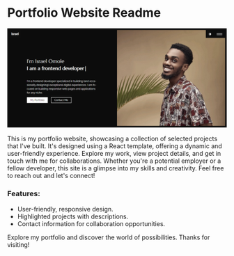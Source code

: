 # Portfolio Website Readme

![ALT Text](/public/issy.png)

This is my portfolio website, showcasing a collection of selected projects that I've built. It's designed using a React template, offering a dynamic and user-friendly experience. Explore my work, view project details, and get in touch with me for collaborations. Whether you're a potential employer or a fellow developer, this site is a glimpse into my skills and creativity. Feel free to reach out and let's connect!

### Features:

- User-friendly, responsive design.
- Highlighted projects with descriptions.
- Contact information for collaboration opportunities.

Explore my portfolio and discover the world of possibilities. Thanks for visiting!
